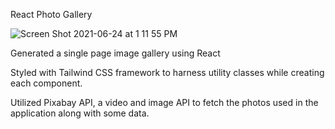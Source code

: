 
React Photo Gallery

![Screen Shot 2021-06-24 at 1 11 55 PM](https://user-images.githubusercontent.com/54992865/123305357-04a29180-d4ee-11eb-9bfd-d09c565bd761.png)

Generated a  single page image gallery using React 

Styled with Tailwind CSS framework to harness utility classes while creating each component. 

Utilized Pixabay API, a video and image API to fetch the photos used in the application along 
with some data.
